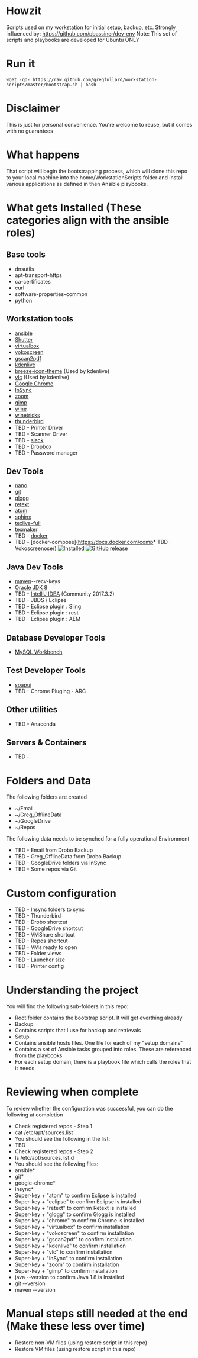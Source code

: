 # Howzit
Scripts used on my workstation for initial setup, backup, etc.
Strongly influenced by: https://github.com/pbassiner/dev-env
Note: This set of scripts and playbooks are developed for Ubuntu ONLY

# Run it
```shell
wget -qO- https://raw.github.com/gregfullard/workstation-scripts/master/bootstrap.sh | bash
```
# Disclaimer
This is just for personal convenience. You're welcome to reuse, but it comes with no guarantees

# What happens
That script will begin the bootstrapping process, which will clone this repo to your local machine
into the home/WorkstationScripts folder and install various applications as defined in then
Ansible playbooks.

# What gets Installed (These categories align with the ansible roles)
## Base tools
* dnsutils
* apt-transport-https
* ca-certificates
* curl
* software-properties-common
* python

## Workstation tools
* [ansible](https://www.ansible.com/)
* [Shutter](http://shutter-project.org/)
* [virtualbox](https://www.virtualbox.org/)
* [vokoscreen](https://github.com/vkohaupt/vokoscreen)
* [gscan2pdf](http://gscan2pdf.sourceforge.net/)
* [kdenlive](https://kdenlive.org/)
* [breeze-icon-theme](https://github.com/KDE/breeze-icons) (Used by kdenlive)
* [vlc](https://www.videolan.org/vlc/index.html) (Used by kdenlive)
* [Google Chrome](https://www.google.com/chrome/browser/desktop/index.html)
* [InSync](https://www.insynchq.com/)
* [zoom](https://zoom.us/)
* [gimp](https://www.gimp.org/)
* [wine](https://www.winehq.org/)
* [winetricks](https://wiki.winehq.org/Winetricks)
* [thunderbird](https://www.mozilla.org/en-US/thunderbird/)
* TBD - Printer Driver
* TBD - Scanner Driver
* TBD - [slack](https://slack.com)
* TBD - [Dropbox](https://www.dropbox.com/)
* TBD - Password manager

## Dev Tools
* [nano](https://www.nano-editor.org/)
* [git](https://git-scm.com/)
* [glogg](https://glogg.bonnefon.org/)
* [retext](https://github.com/retext-project/retext)
* [atom](https://atom.io/)
* [sphinx](http://www.sphinx-doc.org)
* [texlive-full](https://www.tug.org/texlive/)
* [texmaker](http://www.xm1math.net/texmaker/)
* TBD - [docker](https://www.docker.com/)
* TBD - [docker-compose](https://docs.docker.com/comp* TBD - Vokoscreenose/) ![Installed](https://img.shields.io/badge/current\-v1.18.0-blue.svg) [![GitHub release](https://img.shields.io/github/release/docker/compose.svg?label=latest)](https://github.com/docker/compose/releases/latest)

## Java Dev Tools
* [maven](https://maven.apache.org/)--recv-keys
* [Oracle JDK 8](http://www.oracle.com/technetwork/java/javase/downloads/jdk8-downloads-2133151.html)
* TBD - [IntelliJ IDEA](https://www.jetbrains.com/idea/) (Community 2017.3.2)
* TBD - JBDS / Eclipse
* TBD - Eclipse plugin : Sling
* TBD - Eclipse plugin : rest
* TBD - Eclipse plugin : AEM

## Database Developer Tools
* [MySQL Workbench](https://www.mysql.com/products/workbench/)

## Test Developer Tools
* [soapui](https://www.soapui.org/)
* TBD - Chrome Pluging - ARC

## Other utilities
* TBD - Anaconda

## Servers & Containers
* TBD -

# Folders and Data
The following folders are created
* ~/Email
* ~/Greg_OfflineData
* ~/GoogleDrive
* ~/Repos

The following data needs to be synched for a fully operational Environment
* TBD - Email from Drobo Backup
* TBD - Greg_OfflineData from Drobo Backup
* TBD - GoogleDrive folders via InSync
* TBD - Some repos via Git

# Custom configuration
* TBD - Insync folders to sync
* TBD - Thunderbird
* TBD - Drobo shortcut
* TBD - GoogleDrive shortcut
* TBD - VMShare shortcut
* TBD - Repos shortcut
* TBD - VMs ready to open
* TBD - Folder views
* TBD - Launcher size
* TBD - Printer config

# Understanding the project
You will find the following sub-folders in this repo:
 * Root folder contains the bootstrap script. It will get everthing already
 * Backup
  * Contains scripts that I use for backup and retrievals
 * Setup
  * Contains ansible hosts files. One file for each of my "setup domains"
  * Contains a set of Ansible tasks grouped into roles. These are referenced from the playbooks
  * For each setup domain, there is a playbook file which calls the roles that it needs

# Reviewing when complete
To review whether the configuration was successful, you can do the following at completion
 * Check registered repos - Step 1
  * cat /etc/apt/sources.list
  * You should see the following in the list:
  * TBD
 * Check registered repos - Step 2
  * ls /etc/apt/sources.list.d
  * You should see the following files:
  * ansible*
  * git*
  * google-chrome*
  * insync*
 * Super-key + "atom" to confirm Eclipse is installed
 * Super-key + "eclipse" to confirm Eclipse is installed
 * Super-key + "retext" to confirm Retext is installed
 * Super-key + "glogg" to confirm Glogg is installed
 * Super-key + "chrome" to confirm Chrome is installed
 * Super-key + "virtualbox" to confirm installation
 * Super-key + "vokoscreen" to confirm installation
 * Super-key + "gscan2pdf" to confirm installation
 * Super-key + "kdenlive" to confirm installation
 * Super-key + "vlc" to confirm installation
 * Super-key + "InSync" to confirm installation
 * Super-key + "zoom" to confirm installation
 * Super-key + "gimp" to confirm installation
 * java --version to confirm Java 1.8 is Installed
 * git --version
 * maven --version

# Manual steps still needed at the end (Make these less over time)
 * Restore non-VM files (using restore script in this repo)
 * Restore VM files (using restore script in this repo)
